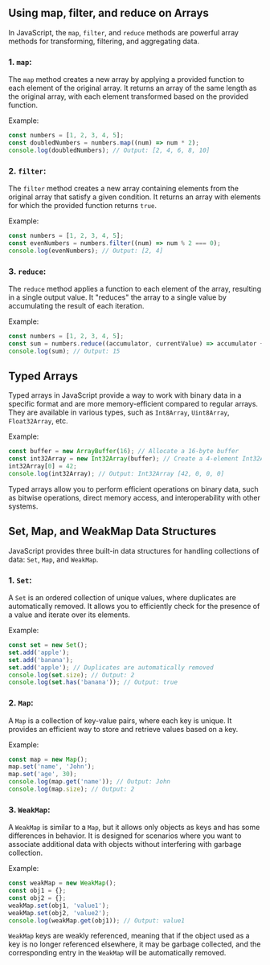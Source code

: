 ## Using map, filter, and reduce on Arrays
In JavaScript, the `map`, `filter`, and `reduce` methods are powerful array methods for transforming, filtering, and aggregating data.

### 1. `map`: 
The `map` method creates a new array by applying a provided function to each element of the original array. It returns an array of the same length as the original array, with each element transformed based on the provided function.

Example:
```javascript
const numbers = [1, 2, 3, 4, 5];
const doubledNumbers = numbers.map((num) => num * 2);
console.log(doubledNumbers); // Output: [2, 4, 6, 8, 10]
```

### 2. `filter`:
The `filter` method creates a new array containing elements from the original array that satisfy a given condition. It returns an array with elements for which the provided function returns `true`.

Example:
```javascript
const numbers = [1, 2, 3, 4, 5];
const evenNumbers = numbers.filter((num) => num % 2 === 0);
console.log(evenNumbers); // Output: [2, 4]
```

### 3. `reduce`:
The `reduce` method applies a function to each element of the array, resulting in a single output value. It "reduces" the array to a single value by accumulating the result of each iteration.

Example:
```javascript
const numbers = [1, 2, 3, 4, 5];
const sum = numbers.reduce((accumulator, currentValue) => accumulator + currentValue, 0);
console.log(sum); // Output: 15
```

## Typed Arrays
Typed arrays in JavaScript provide a way to work with binary data in a specific format and are more memory-efficient compared to regular arrays. They are available in various types, such as `Int8Array`, `Uint8Array`, `Float32Array`, etc.

Example:
```javascript
const buffer = new ArrayBuffer(16); // Allocate a 16-byte buffer
const int32Array = new Int32Array(buffer); // Create a 4-element Int32Array
int32Array[0] = 42;
console.log(int32Array); // Output: Int32Array [42, 0, 0, 0]
```

Typed arrays allow you to perform efficient operations on binary data, such as bitwise operations, direct memory access, and interoperability with other systems.

## Set, Map, and WeakMap Data Structures
JavaScript provides three built-in data structures for handling collections of data: `Set`, `Map`, and `WeakMap`.

### 1. `Set`:
A `Set` is an ordered collection of unique values, where duplicates are automatically removed. It allows you to efficiently check for the presence of a value and iterate over its elements.

Example:
```javascript
const set = new Set();
set.add('apple');
set.add('banana');
set.add('apple'); // Duplicates are automatically removed
console.log(set.size); // Output: 2
console.log(set.has('banana')); // Output: true
```

### 2. `Map`:
A `Map` is a collection of key-value pairs, where each key is unique. It provides an efficient way to store and retrieve values based on a key.

Example:
```javascript
const map = new Map();
map.set('name', 'John');
map.set('age', 30);
console.log(map.get('name')); // Output: John
console.log(map.size); // Output: 2
```

### 3. `WeakMap`:
A `WeakMap` is similar to a `Map`, but it allows only objects as keys and has some differences in behavior. It is designed for scenarios where you want to associate additional data with objects without interfering with garbage collection.

Example:
```javascript
const weakMap = new WeakMap();
const obj1 = {};
const obj2 = {};
weakMap.set(obj1, 'value1');
weakMap.set(obj2, 'value2');
console.log(weakMap.get(obj1)); // Output: value1
```

`WeakMap` keys are weakly referenced, meaning that if the object used as a key is no longer referenced elsewhere, it may be garbage collected, and the corresponding entry in the `WeakMap` will be automatically removed.

